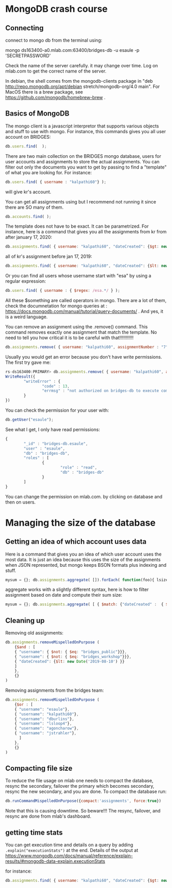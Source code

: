 
# MongoDB crash course

## Connecting

connect to mongo db from the terminal using:

mongo ds163400-a0.mlab.com:63400/bridges-db -u esaule -p 'SECRETPASSWORD'

Check the name of the server carefully. it may change over time. Log on mlab.com to get the correct name of the server.

In debian, the shell comes from the mongodb-clients package in "deb http://repo.mongodb.org/apt/debian stretch/mongodb-org/4.0 main". For MacOS there is a brew package, see https://github.com/mongodb/homebrew-brew .

## Basics of MongoDB

The mongo client is a javascript interpretor that supports various objects and stuff to use with mongo. For instance, this commands gives you all user account on BRIDGES:

```javascript
db.users.find(  );
```

There are two main collection on the BRIDGES mongo database, users for user accounts and assignments to store the actual assignments. You can filter out only the documents you want to get by passing to find a "template" of what you are looking for. For instance:

```javascript
db.users.find( { username : "kalpathi60"} );
```

will give kr's account.

You can get all assignments using but I recommend not running it since there are SO many of them.

```javascript
db.accounts.find( );
```

The template does not have to be exact. It can be parametrized. For instance, here is a command that gives you all the assignments from kr from after january 17, 2020:

```javascript
db.assignments.find( { username: "kalpathi60", "dateCreated": {$gt: new Date('2020-01-17') } }  );
```

all of kr's assignment before jan 17, 2019:

```javascript
db.assignments.find( { username: "kalpathi60", "dateCreated": {$lt: new Date('2019-01-17') } }  );
```

Or you can find all users whose username start with "esa" by using a regular expression:

```javascript
db.users.find( { username : { $regex: /esa.*/ } );
```

All these $something are called operators in mongo. There are a lot of them, check the documnetation for mongo queries at : https://docs.mongodb.com/manual/tutorial/query-documents/ . And yes, it is a weird language.

You can remove an assignment using the .remove() command. This command removes exactly one assignment that match the template. No need to tell you how critical it is to be careful with that!!!!!!!!!!!

```javascript
db.assignments.remove( { username: "kalpathi60", assignmentNumber : "7" } , {justOne: true} );
```

Usually you would get an error because you don't have write permissions. The first try gave me:

```javascript
rs-ds163400:PRIMARY> db.assignments.remove( { username: "kalpathi60", assignmentNumber : "7" } , {justOne: true} );
WriteResult({
        "writeError" : {
                "code" : 13,
                "errmsg" : "not authorized on bridges-db to execute command { delete: \"assignments\", deletes: [ { q: { username: \"kalpathi60\", assignmentNumber: \"7\" }, limit: 1.0 } ], ordered: true, $db: \"bridges-db\" }"
        }
})
```

You can check the permission for your user with:

```javascript
db.getUser("esaule");
```

See what I get, I only have read permissions:

```javascript
{
        "_id" : "bridges-db.esaule",
        "user" : "esaule",
        "db" : "bridges-db",
        "roles" : [
                {
                        "role" : "read",
                        "db" : "bridges-db"
                }
        ]
}
```

You can change the permission on mlab.com. by clicking on database and then on users.

# Managing the size of the database

## Getting an idea of which account uses data

Here is a command that gives you an idea of which user account uses the most data. It is just an idea because this uses the size of the assignments when JSON represented, but mongo keeps BSON formats plus indexing and stuff.

```javascript
mysum = {}; db.assignments.aggregate( []).forEach( function(foo){ lsize = JSON.stringify(foo).length; if (foo.email in mysum  ) {mysum[foo.email] += lsize} else { mysum[foo.email]=lsize;; } }  ); mysum;
```

aggregate works with a slightly different syntax, here is how to filter assignment based on date and compute their sum size:

```javascript
mysum = {}; db.assignments.aggregate( [ { $match: {"dateCreated" :  { $gt : new Date('2020-01-15')}  }} ]).forEach( function(foo){ lsize = JSON.stringify(foo).length; if (foo.email in mysum  ) {mysum[foo.email] += lsize} else { mysum[foo.email]=lsize;; } }  ); mysum;
```

## Cleaning up

Removing old assignments:

```javascript
db.assignments.removeMispelledOnPurpose (
    {$and : [
	{ "username": { $not: { $eq: "bridges_public"}}},
	{ "username": { $not: { $eq: "bridges_workshop"}}},
	{ "dateCreated": {$lt: new Date('2019-08-10') }}
    ]
    },
    {}
)
```

Removing assignments from the bridges team:

```javascript
db.assignments.removeMispelledOnPurpose (
    {$or : [
	{ "username": "esaule"},
	{ "username": "kalpathi60"},
	{ "username": "dburlins"},
	{ "username": "lsloop4"},
	{ "username": "agoncharow"},
	{ "username": "jstrahler"},
      ]
    },
    {}
)
```

## Compacting file size

To reduce the file usage on mlab one needs to compact the database, resync the secondary, failover the primary which becomes secondary, resync the new secondary, and you are done. To compact the database run:

```javascript
db.runCommandMispelledOnPurpose({compact:'assignments', force:true})
```

Note that this is causing downtime. So beware!!! The resync, failover, and resync are done from mlab's dashboard.


## getting time stats

You can get execution time and details on a query by adding ```.explain("executionStats")``` at the end.
Details of the output at https://www.mongodb.com/docs/manual/reference/explain-results/#mongodb-data-explain.executionStats

for instance: 
```javascript
db.assignments.find( { username: "kalpathi60", "dateCreated": {$gt: new Date('2020-01-17') } }  ).explain("executionStats");
```
